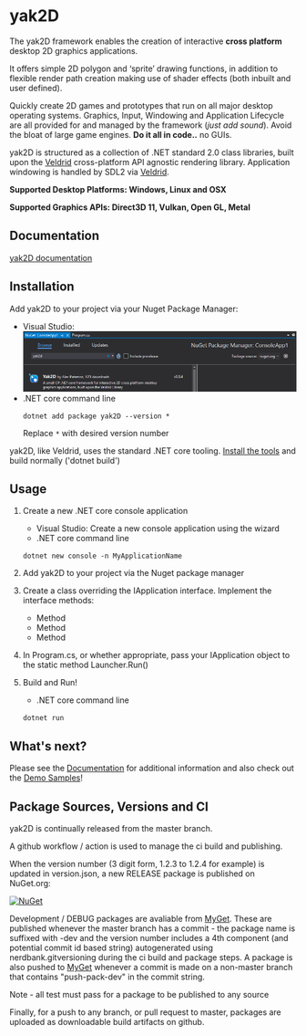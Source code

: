 # yak2D

The yak2D framework enables the creation of interactive **cross platform** desktop 2D graphics applications.

It offers simple 2D polygon and ‘sprite’ drawing functions, in addition to flexible render path creation making use of shader effects (both inbuilt and user defined).

Quickly create 2D games and prototypes that run on all major desktop operating systems. Graphics, Input, Windowing and Application Lifecycle are all provided for and managed by the framework (*just add sound*). Avoid the bloat of large game engines. **Do it all in code..** no GUIs.

yak2D is structured as a collection of .NET standard 2.0 class libraries, built upon the [Veldrid](https://github.com/mellinoe/veldrid) cross-platform API agnostic rendering library. Application windowing is handled by SDL2 via [Veldrid](https://github.com/mellinoe/veldrid).

**Supported Desktop Platforms: Windows, Linux and OSX**

**Supported Graphics APIs: Direct3D 11, Vulkan, Open GL, Metal**

## Documentation

[yak2D documentation](https://alzpatz.github.io/yak2d-docs/)

## Installation 

Add yak2D to your project via your Nuget Package Manager:
* Visual Studio:
    ![Search via Visual Studio](.github/nuget_vs.png?raw=true)
* .NET core command line
    ```shell
    dotnet add package yak2D --version *
    ```
    Replace `*` with desired version number 

yak2D, like Veldrid, uses the standard .NET core tooling. [Install the tools](https://www.microsoft.com/net/download/core) and build normally ('dotnet build')

## Usage 

1. Create a new .NET core console application
    * Visual Studio:
    Create a new console application using the wizard
    * .NET core command line 
    ```shell
    dotnet new console -n MyApplicationName
    ```
    
2. Add yak2D to your project via the Nuget package manager

3. Create a class overriding the IApplication interface. Implement the interface methods: 
    * Method
    * Method
    * Method
    
4. In Program.cs, or whether appropriate, pass your IApplication object to the static method Launcher.Run()

5. Build and Run!
    * .NET core command line
    ```shell
    dotnet run
    ```

## What's next?

Please see the [Documentation](https://alzpatz.github.io/yak2d-docs/) for additional information and also check out the [Demo Samples](https://github.com/AlzPatz/yak2d-samples)!

## Package Sources, Versions and CI

yak2D is continually released from the master branch.

A github workflow / action is used to manage the ci build and publishing.

When the version number (3 digit form, 1.2.3 to 1.2.4 for example) is updated in version.json, a new RELEASE package is published on NuGet.org:

[![NuGet](https://img.shields.io/nuget/v/yak2d.svg)](https://www.nuget.org/packages/Yak2D/)

Development / DEBUG packages are avaliable from [MyGet](https://www.https://www.myget.org/feed/Packages/yak2d-dev). These are published whenever the master branch has a commit - the package name is suffixed with -dev and the version number includes a 4th component (and potential commit id based string) autogenerated using nerdbank.gitversioning during the ci build and package steps. A package is also pushed to [MyGet](https://www.https://www.myget.org/feed/Packages/yak2d-dev) whenever a commit is made on a non-master branch that contains "push-pack-dev" in the commit string. 

Note - all test must pass for a package to be published to any source

Finally, for a push to any branch, or pull request to master, packages are uploaded as downloadable build artifacts on github.
